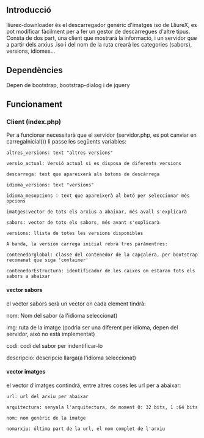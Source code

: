 ## Introducció
lliurex-downloader és el descarregador genèric d'imatges iso de LliureX, es pot modificar fàcilment per a fer un gestor de descàrregues d'altre tipus. Consta de dos part, una client que mostrarà la informació, i un servidor que a partir dels arxius .iso i del nom de la ruta crearà les categories (sabors), versions, idiomes... 

## Dependències 
Depen de bootstrap, bootstrap-dialog i de jquery


## Funcionament 
### Client (index.php)
Per a funcionar necessitarà que el servidor (servidor.php, es pot canviar en carregaInicial()) li passe les següents variables:

    altres_versions: text "altres versions"
    
    versio_actual: Versió actual si es disposa de diferents versions
    
    descarrega: text que apareixerà als botons de descàrrega
    
    idioma_versions: text "versions"
    
    idioma_mesopcions : text que apareixerà al botó per seleccionar més opcions
    
    imatges:vector de tots els arxius a abaixar, més avall s'explicarà
    
    sabors: vector de tots els sabors, més avant s'explicarà
    
    versions: llista de totes les versions disponibles
    
    A banda, la version carrega inicial rebrà tres paràmentres:
    
    contenedorglobal: classe del contenedor de la capçalera, per bootstrap recomanat que siga 'container'
    
    contenedorEstructura: identificador de les caixes on estaran tots els sabors a abaixar
    
#### vector sabors
el vector sabors serà un vector on cada element tindrà:
   
   nom: Nom del sabor (a l'idioma seleccionat)
   
   img: ruta de la imatge (podria ser una diferent per idioma, depen del servidor, això no està implementat)
   
   codi: codi del sabor per indentificar-lo
   
   descripcio: descripcio llarga(a l'idioma seleccionat)
#### vector imatges
el  vector d'imatges contindrà, entre altres coses les url per a abaixar:

    url: url del arxiu per abaixar
    
    arquitectura: senyala l'arquitectura, de moment 0: 32 bits, 1 :64 bits
    
    nom: nom genèric de la imatge
    
    nomarxiu: última part de la url, el nom complet de l'arxiu
    
